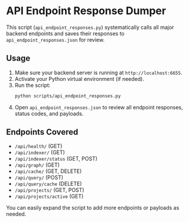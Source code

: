 # API Endpoint Response Dumper

This script (`api_endpoint_responses.py`) systematically calls all major backend endpoints and saves their responses to `api_endpoint_responses.json` for review.

## Usage
1. Make sure your backend server is running at `http://localhost:6655`.
2. Activate your Python virtual environment (if needed).
3. Run the script:
   ```sh
   python scripts/api_endpoint_responses.py
   ```
4. Open `api_endpoint_responses.json` to review all endpoint responses, status codes, and payloads.

## Endpoints Covered
- `/api/health/` (GET)
- `/api/indexer/` (GET)
- `/api/indexer/status` (GET, POST)
- `/api/graph/` (GET)
- `/api/cache/` (GET, DELETE)
- `/api/query/` (POST)
- `/api/query/cache` (DELETE)
- `/api/projects/` (GET, POST)
- `/api/projects/active` (GET)

You can easily expand the script to add more endpoints or payloads as needed.
